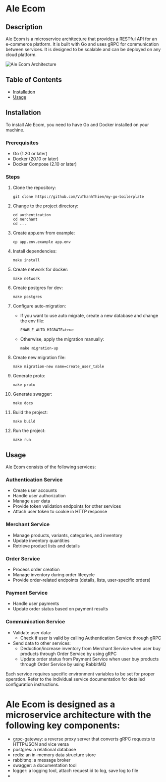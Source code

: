 # Ale Ecom

## Description

Ale Ecom is a microservice architecture that provides a RESTful API for an e-commerce platform. It is built with Go and uses gRPC for communication between services. It is designed to be scalable and can be deployed on any cloud platform.

![Ale Ecom Architecture](https://repository-images.githubusercontent.com/848972506/83f2645c-26ae-486a-a9e5-e19cf1ebcef7)

## Table of Contents

- [Installation](#installation)
- [Usage](#usage)



## Installation

To install Ale Ecom, you need to have Go and Docker installed on your machine.

### Prerequisites

- Go (1.20 or later)
- Docker (20.10 or later)
- Docker Compose (2.10 or later)

### Steps

1. Clone the repository:
   ```
   git clone https://github.com/VuThanhThien/my-go-boilerplate
   ```

2. Change to the project directory:
   ```
   cd authentication
   cd merchant
   cd ...
   ```

3. Create app.env from example:
   ```
   cp app.env.example app.env
   ```

4. Install dependencies:
   ```
   make install
   ```

5. Create network for docker:
   ```
   make network
   ```

6. Create postgres for dev:
   ```
   make postgres
   ```

7. Configure auto-migration:
   - If you want to use auto migrate, create a new database and change the env file:
     ```
     ENABLE_AUTO_MIGRATE=true
     ```
   - Otherwise, apply the migration manually:
     ```
     make migration-up
     ```

8. Create new migration file:
   ```
   make migration-new name=create_user_table
   ```

9. Generate proto:
   ```
   make proto
   ```

10. Generate swagger:
    ```
    make docs
    ```

11. Build the project:
    ```
    make build
    ```

12. Run the project:
    ```
    make run
    ```

## Usage

Ale Ecom consists of the following services:

### Authentication Service
- Create user accounts
- Handle user authorization
- Manage user data
- Provide token validation endpoints for other services
- Attach user token to cookie in HTTP response

### Merchant Service
- Manage products, variants, categories, and inventory
- Update inventory quantities
- Retrieve product lists and details

### Order Service
- Process order creation
- Manage inventory during order lifecycle
- Provide order-related endpoints (details, lists, user-specific orders)

### Payment Service
- Handle user payments
- Update order status based on payment results

### Communication Service
- Validate user data:
  - Check if user is valid by calling Authentication Service through gRPC
- Send data to other services:
  - Deduction/increase inventory from Merchant Service when user buy products through Order Service by using gRPC
  - Update order status from Payment Service when user buy products through Order Service by using RabbitMQ

Each service requires specific environment variables to be set for proper operation. Refer to the individual service documentation for detailed configuration instructions.

# Ale Ecom is designed as a microservice architecture with the following key components:

- grpc-gateway: a reverse proxy server that converts gRPC requests to HTTP/JSON and vice versa
- postgres: a relational database
- redis: an in-memory data structure store
- rabbitmq: a message broker
- swagger: a documentation tool
- logger: a logging tool, attach request id to log, save log to file 
-


